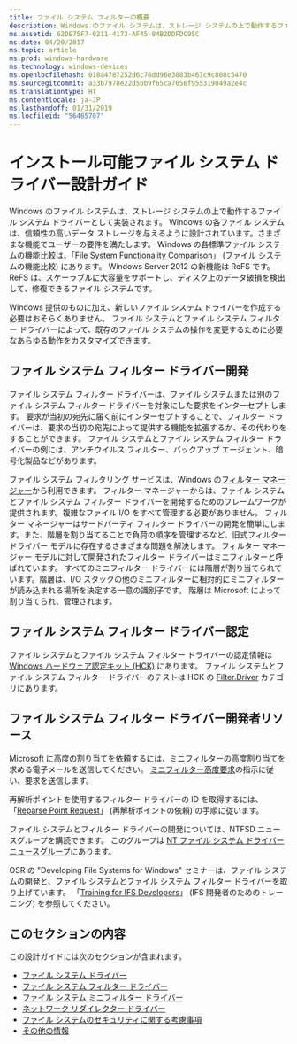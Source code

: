 ```yaml
---
title: ファイル システム フィルターの概要
description: Windows のファイル システムは、ストレージ システムの上で動作するファイル システム ドライバーとして実装されます。
ms.assetid: 62DE75F7-0211-4173-AF45-84B2DDFDC95C
ms.date: 04/20/2017
ms.topic: article
ms.prod: windows-hardware
ms.technology: windows-devices
ms.openlocfilehash: 018a4787252d6c76dd96e3883b467c9c808c5470
ms.sourcegitcommit: a33b7978e22d5bb9f65ca7056f955319049a2e4c
ms.translationtype: HT
ms.contentlocale: ja-JP
ms.lasthandoff: 01/31/2019
ms.locfileid: "56465707"
---
```

# <a name="installable-file-systems-driver-design-guide"></a>インストール可能ファイル システム ドライバー設計ガイド


Windows のファイル システムは、ストレージ システムの上で動作するファイル システム ドライバーとして実装されます。 Windows の各ファイル システムは、信頼性の高いデータ ストレージを与えるように設計されています。さまざまな機能でユーザーの要件を満たします。 Windows の各標準ファイル システムの機能比較は、「[File System Functionality Comparison](https://msdn.microsoft.com/library/windows/desktop/ee681827)」 (ファイル システムの機能比較) にあります。 Windows Server 2012 の新機能は ReFS です。 ReFS は、スケーラブルに大容量をサポートし、ディスク上のデータ破損を検出して、修復できるファイル システムです。

Windows 提供のものに加え、新しいファイル システム ドライバーを作成する必要はおそらくありません。 ファイル システムとファイル システム フィルター ドライバーによって、既存のファイル システムの操作を変更するために必要なあらゆる動作をカスタマイズできます。

## <a name="span-idfilesystemfilterdriverdevelopmentspanspan-idfilesystemfilterdriverdevelopmentspanspan-idfilesystemfilterdriverdevelopmentspanfile-system-filter-driver-development"></a><span id="File_System_Filter_Driver_Development"></span><span id="file_system_filter_driver_development"></span><span id="FILE_SYSTEM_FILTER_DRIVER_DEVELOPMENT"></span>ファイル システム フィルター ドライバー開発


ファイル システム フィルター ドライバーは、ファイル システムまたは別のファイル システム フィルター ドライバーを対象にした要求をインターセプトします。 要求が当初の宛先に届く前にインターセプトすることで、フィルター ドライバーは、要求の当初の宛先によって提供する機能を拡張するか、その代わりをすることができます。 ファイル システムとファイル システム フィルター ドライバーの例には、アンチウイルス フィルター、バックアップ エージェント、暗号化製品などがあります。

ファイル システム フィルタリング サービスは、Windows の[フィルター マネージャー](filter-manager-and-minifilter-driver-architecture.md)から利用できます。 フィルター マネージャーからは、ファイル システムとファイル システム フィルター ドライバーを開発するためのフレームワークが提供されます。複雑なファイル I/O をすべて管理する必要がありません。 フィルター マネージャーはサードパーティ フィルター ドライバーの開発を簡単にします。また、階層を割り当てることで負荷の順序を管理するなど、旧式フィルター ドライバー モデルに存在するさまざまな問題を解決します。 フィルター マネージャー モデルに対して開発されたフィルター ドライバーはミニフィルターと呼ばれています。 すべてのミニフィルター ドライバーには階層が割り当てられています。階層は、I/O スタックの他のミニフィルターに相対的にミニフィルターが読み込まれる場所を決定する一意の識別子です。 階層は Microsoft によって割り当てられ、管理されます。

## <a name="span-idfilesystemfilterdrivercertificationspanspan-idfilesystemfilterdrivercertificationspanspan-idfilesystemfilterdrivercertificationspanfile-system-filter-driver-certification"></a><span id="File_System_Filter_Driver_Certification"></span><span id="file_system_filter_driver_certification"></span><span id="FILE_SYSTEM_FILTER_DRIVER_CERTIFICATION"></span>ファイル システム フィルター ドライバー認定


ファイル システムとファイル システム フィルター ドライバーの認定情報は [Windows ハードウェア認定キット (HCK)](https://go.microsoft.com/fwlink/p/?LinkId=733613) にあります。 ファイル システムとファイル システム フィルター ドライバーのテストは HCK の [Filter.Driver](https://msdn.microsoft.com/library/windows/hardware/jj124779) カテゴリにあります。

## <a name="span-idfilesystemfilterdriverdeveloperresourcesspanspan-idfilesystemfilterdriverdeveloperresourcesspanspan-idfilesystemfilterdriverdeveloperresourcesspanfile-system-filter-driver-developer-resources"></a><span id="File_System_Filter_Driver_Developer_Resources"></span><span id="file_system_filter_driver_developer_resources"></span><span id="FILE_SYSTEM_FILTER_DRIVER_DEVELOPER_RESOURCES"></span>ファイル システム フィルター ドライバー開発者リソース


Microsoft に高度の割り当てを依頼するには、ミニフィルターの高度割り当てを求める電子メールを送信してください。 [ミニフィルター高度要求](minifilter-altitude-request.md)の指示に従い、要求を送信します。

再解析ポイントを使用するフィルター ドライバーの ID を取得するには、「[Reparse Point Request](reparse-point-tag-request.md)」 (再解析ポイントの依頼) の手順に従います。

ファイル システムとフィルター ドライバーの開発については、NTFSD ニュースグループを購読できます。 このグループは [NT ファイル システム ドライバー ニュースグループ](https://go.microsoft.com/fwlink/p/?LinkId=620898)にあります。

OSR の "Developing File Systems for Windows" セミナーは、ファイル システムの開発と、ファイル システムとファイル システム フィルター ドライバーを取り上げています。 「[Training for IFS Developers](https://go.microsoft.com/fwlink/p/?linkid=50692)」 (IFS 開発者のためのトレーニング) を参照してください。



## <a name="in-this-section"></a>このセクションの内容
この設計ガイドには次のセクションが含まれます。  

* [ファイル システム ドライバー](file-system-drivers.md)  
* [ファイル システム フィルター ドライバー](file-system-filter-drivers.md)  
* [ファイル システム ミニフィルター ドライバー](file-system-minifilter-drivers.md)  
* [ネットワーク リダイレクター ドライバー](network-redirector-drivers.md)  
* [ファイル システムのセキュリティに関する考慮事項](security-considerations-for-file-systems.md)  
* [その他の情報](miscellaneous-information.md)



